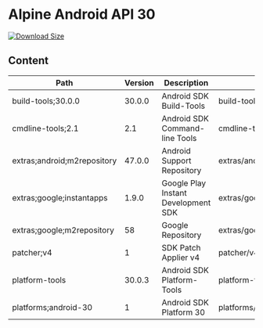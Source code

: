 # Alpine Android API 30

[![Download Size](https://images.microbadger.com/badges/image/alvrme/alpine-android:android-30.svg)](https://microbadger.com/images/alvrme/alpine-android:android-30)

## Content

| Path                        | Version | Description                         | Location                     |
|-----------------------------|---------|-------------------------------------|------------------------------|
| build-tools;30.0.0          | 30.0.0  | Android SDK Build-Tools             | build-tools/30.0.0/          |
| cmdline-tools;2.1           | 2.1     | Android SDK Command-line Tools      | cmdline-tools/tools/         |
| extras;android;m2repository | 47.0.0  | Android Support Repository          | extras/android/m2repository/ |
| extras;google;instantapps   | 1.9.0   | Google Play Instant Development SDK | extras/google/instantapps/   |
| extras;google;m2repository  | 58      | Google Repository                   | extras/google/m2repository/  |
| patcher;v4                  | 1       | SDK Patch Applier v4                | patcher/v4/                  |
| platform-tools              | 30.0.3  | Android SDK Platform-Tools          | platform-tools/              |
| platforms;android-30        | 1       | Android SDK Platform 30             | platforms/android-30/        |